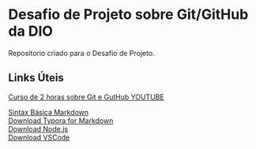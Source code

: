 # Desafio de Projeto sobre Git/GitHub da DIO
Repositorio criado para o Desafio de Projeto.

## Links Úteis

[Curso de 2 horas sobre Git e GutHub YOUTUBE](https://www.youtube.com/watch?v=OuOb1_qADBQ)

[Sintax Básica Markdown](https://www.markdownguide.org/getting-started/)</br>
[Download Typora for Markdown](https://typora.io/)</br>
[Download Node.js](https://nodejs.org/en/download/)</br>
[Download VSCode](https://code.visualstudio.com/Download)
